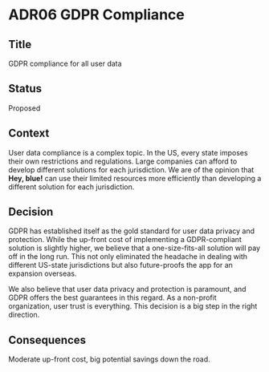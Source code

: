 # ADR06 GDPR Compliance

## Title
GDPR compliance for all user data

## Status
Proposed

## Context
User data compliance is a complex topic. In the US, every state imposes their own restrictions and regulations. Large 
companies can afford to develop different solutions for each jurisdiction. We are of the opinion that **Hey, blue!** can use
their limited resources more efficiently than developing a different solution for each jurisdiction.

## Decision
GDPR has established itself as the gold standard for user data privacy and protection. While the up-front cost of 
implementing a GDPR-compliant solution is slightly higher, we believe that a one-size-fits-all solution will pay off
in the long run. This not only eliminated the headache in dealing with different US-state jurisdictions but also
future-proofs the app for an expansion overseas.

We also believe that user data privacy and protection is paramount, and GDPR offers the best guarantees in this regard.
As a non-profit organization, user trust is everything. This decision is a big step in the right direction.

## Consequences
Moderate up-front cost, big potential savings down the road.